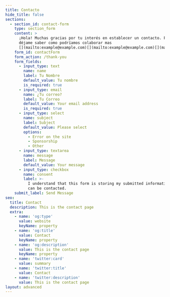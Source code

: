 ```yaml
---
title: Contacto
hide_title: false
sections:
  - section_id: contact-form
    type: section_form
    content: >
      ¡Hola! Muchas gracias por tu interés en establecer un contacto. Por fa
      déjame saber como podríamos colaborar mas
      [](mailto:example@example.com)[](mailto:example@example.com)[](mailto:example@example.com)[](mailto:example@example.com)[](mailto:example@example.com)luismiguel247@hotmail.com 
    form_id: contactForm
    form_action: /thank-you
    form_fields:
      - input_type: text
        name: name
        label: Tu Nombre
        default_value: Tu nombre
        is_required: true
      - input_type: email
        name: ¿Tu correo?
        label: Tu Correo
        default_value: Your email address
        is_required: true
      - input_type: select
        name: subject
        label: Subject
        default_value: Please select
        options:
          - Error on the site
          - Sponsorship
          - Other
      - input_type: textarea
        name: message
        label: Message
        default_value: Your message
      - input_type: checkbox
        name: consent
        label: >-
          I understand that this form is storing my submitted information so I
          can be contacted.
    submit_label: Send Message
seo:
  title: Contact
  description: This is the contact page
  extra:
    - name: 'og:type'
      value: website
      keyName: property
    - name: 'og:title'
      value: Contact
      keyName: property
    - name: 'og:description'
      value: This is the contact page
      keyName: property
    - name: 'twitter:card'
      value: summary
    - name: 'twitter:title'
      value: Contact
    - name: 'twitter:description'
      value: This is the contact page
layout: advanced
---
```

